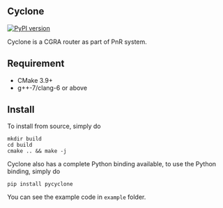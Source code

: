 Cyclone
-------
[![PyPI version](https://badge.fury.io/py/pycyclone.svg)](https://badge.fury.io/py/pycyclone)

Cyclone is a CGRA router as part of PnR system.

## Requirement
- CMake 3.9+
- g++-7/clang-6 or above

## Install
To install from source, simply do
```
mkdir build
cd build
cmake .. && make -j
```

Cyclone also has a complete Python binding available, to use the Python binding, simply do
```
pip install pycyclone
```

You can see the example code in `example` folder.
